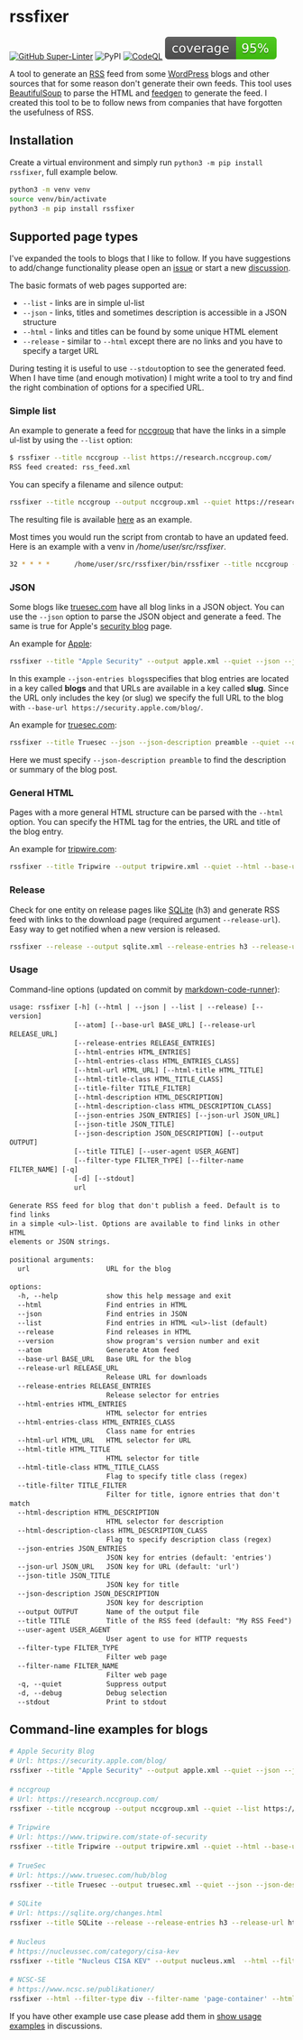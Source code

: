 # rssfixer

<!-- CODE:BASH:START -->
<!-- echo '[![GitHub Super-Linter](https://github.com/reuteras/rssfixer/actions/workflows/linter.yml/badge.svg)](https://github.com/marketplace/actions/super-linter)' -->
<!-- echo '![PyPI](https://img.shields.io/pypi/v/rssfixer?color=green)' -->
<!-- echo '[![CodeQL](https://github.com/reuteras/rssfixer/workflows/CodeQL/badge.svg)](https://github.com/reuteras/rssfixer/actions?query=workflow%3ACodeQL)' -->
<!-- echo '[![Coverage](https://raw.githubusercontent.com/reuteras/rssfixer/main/resources/coverage.svg)](https://github.com/reuteras/rssfixer/)' -->
<!-- if jq '.metrics._totals | ."SEVERITY.HI"' resources/bandit.json|grep -vE '^0' > /dev/null;then cl='red';elif jq '.metrics._totals' resources/bandit.json|grep "SEVERITY"|grep -E ' 0,'|wc -l|grep -vE '4$' > /dev/null;then cl='yellow';else cl='green';fi echo -n '[![security: bandit](https://img.shields.io/badge/security-bandit-' + $cl + '.svg)](https://github.com/PyCQA/bandit)' -->
<!-- CODE:END -->
<!-- OUTPUT:START -->
<!-- ⚠️ This content is auto-generated by `markdown-code-runner`. -->
[![GitHub Super-Linter](https://github.com/reuteras/rssfixer/actions/workflows/linter.yml/badge.svg)](https://github.com/marketplace/actions/super-linter)
![PyPI](https://img.shields.io/pypi/v/rssfixer?color=green)
[![CodeQL](https://github.com/reuteras/rssfixer/workflows/CodeQL/badge.svg)](https://github.com/reuteras/rssfixer/actions?query=workflow%3ACodeQL)
[![Coverage](https://raw.githubusercontent.com/reuteras/rssfixer/main/resources/coverage.svg)](https://github.com/reuteras/rssfixer/)

<!-- OUTPUT:END -->

A tool to generate an [RSS][rss] feed from some [WordPress][wor] blogs and other sources that for some reason don't generate their own feeds. This tool uses [BeautifulSoup][bso] to parse the HTML and [feedgen][fge] to generate the feed. I created this tool to be to follow news from companies that have forgotten the usefulness of RSS.

## Installation

Create a virtual environment and simply run `python3 -m pip install rssfixer`, full example below.

```bash
python3 -m venv venv
source venv/bin/activate
python3 -m pip install rssfixer
```

## Supported page types

I've expanded the tools to blogs that I like to follow. If you have suggestions to add/change functionality please open an [issue][iss] or start a new [discussion][dis].

The basic formats of web pages supported are:

- `--list` - links are in simple ul-list
- `--json` - links, titles and sometimes description is accessible in a JSON structure
- `--html` - links and titles can be found by some unique HTML element
- `--release` - similar to `--html` except there are no links and you have to specify a target URL

During testing it is useful to use `--stdout`option to see the generated feed. When I have time (and enough motivation) I might write a tool to try and find the right combination of options for a specified URL.

### Simple list

An example to generate a feed for [nccgroup][ncc] that have the links in a simple ul-list by using the `--list` option:

```bash
$ rssfixer --title nccgroup --list https://research.nccgroup.com/
RSS feed created: rss_feed.xml
```

You can specify a filename and silence output:

```bash
rssfixer --title nccgroup --output nccgroup.xml --quiet https://research.nccgroup.com/
```

The resulting file is available [here][exa] as an example.

Most times you would run the script from crontab to have an updated feed. Here is an example with a venv in _/home/user/src/rssfixer_.

```bash
32 * * * *      /home/user/src/rssfixer/bin/rssfixer --title nccgroup --output /var/www/html/feeds/nccgroup.xml --quiet --list https://research.nccgroup.com
```

### JSON

Some blogs like [truesec.com][tru] have all blog links in a JSON object. You can use the `--json` option to parse the JSON object and generate a feed. The same is true for Apple's [security blog][app] page.

An example for [Apple][app]:

```bash
rssfixer --title "Apple Security" --output apple.xml --quiet --json --json-entries blogs --json-url slug --base-url https://security.apple.com/blog/ https://security.apple.com/blog
```

In this example `--json-entries blogs`specifies that blog entries are located in a key called __blogs__ and that URLs are available in a key called __slug__. Since the URL only includes the key (or slug) we specify the full URL to the blog with `--base-url https://security.apple.com/blog/`.

An example for [truesec.com][tru]:

```bash
rssfixer --title Truesec --json --json-description preamble --quiet --output truesec.xml https://www.truesec.com/hub/blog
```

Here we must specify `--json-description preamble` to find the description or summary of the blog post.

### General HTML

Pages with a more general HTML structure can be parsed with the `--html` option. You can specify the HTML tag for the entries, the URL and title of the blog entry.

An example for [tripwire.com][tri]:

```bash
rssfixer --title Tripwire --output tripwire.xml --quiet --html --base-url https://www.tripwire.com http://www.tripwire.com/state-of-security
```

### Release

Check for one entity on release pages like [SQLite][sql] (h3) and generate RSS feed with links to the download page (required argument `--release-url`). Easy way to get notified when a new version is released.

```bash
rssfixer --release --output sqlite.xml --release-entries h3 --release-url https://sqlite.org/download.html https://sqlite.org/changes.html
```

### Usage

Command-line options (updated on commit by [markdown-code-runner][mcr]):

<!-- CODE:BASH:START -->
<!-- echo '```Text' -->
<!-- poetry run rssfixer --help -->
<!-- echo '```' -->
<!-- CODE:END -->

<!-- OUTPUT:START -->
<!-- ⚠️ This content is auto-generated by `markdown-code-runner`. -->
```Text
usage: rssfixer [-h] (--html | --json | --list | --release) [--version]
                [--atom] [--base-url BASE_URL] [--release-url RELEASE_URL]
                [--release-entries RELEASE_ENTRIES]
                [--html-entries HTML_ENTRIES]
                [--html-entries-class HTML_ENTRIES_CLASS]
                [--html-url HTML_URL] [--html-title HTML_TITLE]
                [--html-title-class HTML_TITLE_CLASS]
                [--title-filter TITLE_FILTER]
                [--html-description HTML_DESCRIPTION]
                [--html-description-class HTML_DESCRIPTION_CLASS]
                [--json-entries JSON_ENTRIES] [--json-url JSON_URL]
                [--json-title JSON_TITLE]
                [--json-description JSON_DESCRIPTION] [--output OUTPUT]
                [--title TITLE] [--user-agent USER_AGENT]
                [--filter-type FILTER_TYPE] [--filter-name FILTER_NAME] [-q]
                [-d] [--stdout]
                url

Generate RSS feed for blog that don't publish a feed. Default is to find links
in a simple <ul>-list. Options are available to find links in other HTML
elements or JSON strings.

positional arguments:
  url                   URL for the blog

options:
  -h, --help            show this help message and exit
  --html                Find entries in HTML
  --json                Find entries in JSON
  --list                Find entries in HTML <ul>-list (default)
  --release             Find releases in HTML
  --version             show program's version number and exit
  --atom                Generate Atom feed
  --base-url BASE_URL   Base URL for the blog
  --release-url RELEASE_URL
                        Release URL for downloads
  --release-entries RELEASE_ENTRIES
                        Release selector for entries
  --html-entries HTML_ENTRIES
                        HTML selector for entries
  --html-entries-class HTML_ENTRIES_CLASS
                        Class name for entries
  --html-url HTML_URL   HTML selector for URL
  --html-title HTML_TITLE
                        HTML selector for title
  --html-title-class HTML_TITLE_CLASS
                        Flag to specify title class (regex)
  --title-filter TITLE_FILTER
                        Filter for title, ignore entries that don't match
  --html-description HTML_DESCRIPTION
                        HTML selector for description
  --html-description-class HTML_DESCRIPTION_CLASS
                        Flag to specify description class (regex)
  --json-entries JSON_ENTRIES
                        JSON key for entries (default: 'entries')
  --json-url JSON_URL   JSON key for URL (default: 'url')
  --json-title JSON_TITLE
                        JSON key for title
  --json-description JSON_DESCRIPTION
                        JSON key for description
  --output OUTPUT       Name of the output file
  --title TITLE         Title of the RSS feed (default: "My RSS Feed")
  --user-agent USER_AGENT
                        User agent to use for HTTP requests
  --filter-type FILTER_TYPE
                        Filter web page
  --filter-name FILTER_NAME
                        Filter web page
  -q, --quiet           Suppress output
  -d, --debug           Debug selection
  --stdout              Print to stdout
```

<!-- OUTPUT:END -->

## Command-line examples for blogs

```bash
# Apple Security Blog
# Url: https://security.apple.com/blog/
rssfixer --title "Apple Security" --output apple.xml --quiet --json --json-entries blogs --json-url slug --base-url https://security.apple.com/blog/ https://security.apple.com/blog

# nccgroup
# Url: https://research.nccgroup.com/
rssfixer --title nccgroup --output nccgroup.xml --quiet --list https://research.nccgroup.com

# Tripwire
# Url: https://www.tripwire.com/state-of-security
rssfixer --title Tripwire --output tripwire.xml --quiet --html --base-url https://www.tripwire.com http://www.tripwire.com/state-of-security

# TrueSec
# Url: https://www.truesec.com/hub/blog
rssfixer --title Truesec --output truesec.xml --quiet --json --json-description preamble https://www.truesec.com/hub/blog

# SQLite
# Url: https://sqlite.org/changes.html
rssfixer --title SQLite --release --release-entries h3 --release-url https://sqlite.org/download.html https://sqlite.org/changes.html

# Nucleus
# https://nucleussec.com/category/cisa-kev
rssfixer --title "Nucleus CISA KEV" --output nucleus.xml  --html --filter-type div --filter-name recent-post-widget --html-entries div --html-title div --html-title-class "post-desc" --title-filter KEV https://nucleussec.com/category/cisa-kev

# NCSC-SE
# https://www.ncsc.se/publikationer/
rssfixer --html --filter-type div --filter-name 'page-container' --html-entries div --html-entries-class "news-text" --html-title h2 --html-title-class "" --html-description p --html-description-class "" --html-url a --base-url https://www.ncsc.se --stdout  --atom --title "Feed for NCSC-SE" https://www.ncsc.se/publikationer/
```

If you have other example use case please add them in [show usage examples][sue] in discussions.


  [app]: https://security.apple.com/blog/
  [bso]: https://www.crummy.com/software/BeautifulSoup/
  [dis]: https://github.com/reuteras/rssfixer/discussions
  [exa]: https://github.com/reuteras/rssfixer/blob/main/src/tests/data/output/nccgroup.xml
  [fge]: https://feedgen.kiesow.be/
  [iss]: https://github.com/reuteras/rssfixer/issues
  [mcr]: https://github.com/basnijholt/markdown-code-runner
  [ncc]: https://research.nccgroup.com/
  [rss]: https://www.rssboard.org/
  [sql]: https://sqlite.org/changes.html
  [sue]: https://github.com/reuteras/rssfixer/discussions/categories/show-usage-examples
  [tri]: https://www.tripwire.com/state-of-security
  [tru]: https://www.truesec.com/hub/blog
  [wor]: https://wordpress.org/
